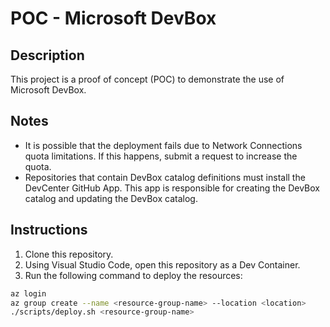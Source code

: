 # POC - Microsoft DevBox

## Description

This project is a proof of concept (POC) to demonstrate the use of Microsoft DevBox.

## Notes

- It is possible that the deployment fails due to Network Connections quota limitations. If this happens, submit a request to increase the quota.
- Repositories that contain DevBox catalog definitions must install the DevCenter GitHub App. This app is responsible for creating the DevBox catalog and updating the DevBox catalog.

## Instructions

1. Clone this repository.
2. Using Visual Studio Code, open this repository as a Dev Container.
3. Run the following command to deploy the resources:

```bash
az login
az group create --name <resource-group-name> --location <location>
./scripts/deploy.sh <resource-group-name>
```
